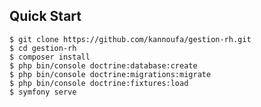  ## Quick Start
    $ git clone https://github.com/kannoufa/gestion-rh.git
    $ cd gestion-rh
    $ composer install
    $ php bin/console doctrine:database:create
    $ php bin/console doctrine:migrations:migrate
    $ php bin/console doctrine:fixtures:load
    $ symfony serve